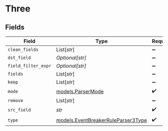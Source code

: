 # Three


## Fields

| Field                                                                          | Type                                                                           | Required                                                                       | Description                                                                    |
| ------------------------------------------------------------------------------ | ------------------------------------------------------------------------------ | ------------------------------------------------------------------------------ | ------------------------------------------------------------------------------ |
| `clean_fields`                                                                 | List[*str*]                                                                    | :heavy_minus_sign:                                                             | N/A                                                                            |
| `dst_field`                                                                    | *Optional[str]*                                                                | :heavy_minus_sign:                                                             | N/A                                                                            |
| `field_filter_expr`                                                            | *Optional[str]*                                                                | :heavy_minus_sign:                                                             | N/A                                                                            |
| `fields`                                                                       | List[*str*]                                                                    | :heavy_minus_sign:                                                             | N/A                                                                            |
| `keep`                                                                         | List[*str*]                                                                    | :heavy_minus_sign:                                                             | N/A                                                                            |
| `mode`                                                                         | [models.ParserMode](../models/parsermode.md)                                   | :heavy_check_mark:                                                             | N/A                                                                            |
| `remove`                                                                       | List[*str*]                                                                    | :heavy_minus_sign:                                                             | N/A                                                                            |
| `src_field`                                                                    | *str*                                                                          | :heavy_check_mark:                                                             | N/A                                                                            |
| `type`                                                                         | [models.EventBreakerRuleParser3Type](../models/eventbreakerruleparser3type.md) | :heavy_check_mark:                                                             | N/A                                                                            |